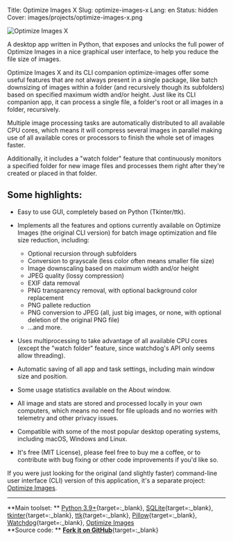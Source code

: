 Title: Optimize Images X
Slug: optimize-images-x
Lang: en
Status: hidden
Cover: images/projects/optimize-images-x.png

![Optimize Images X]({static}/images/projects/optimize-images-x.png)

A desktop app written in Python, that exposes and unlocks the full power of Optimize Images in a nice graphical user interface, to help you reduce the file size of images. 

Optimize Images X and its CLI companion optimize-images offer some useful features that are not always present in a single package, like batch downsizing of images within a folder (and recursively though its subfolders) based on specified maximum width and/or height. Just like its CLI companion app, it can process a single file, a folder's root or all images in a folder, recursively. 

Multiple image processing tasks are automatically distributed to all available CPU cores, which means it will compress several images in parallel making use of all available cores or processors to finish the whole set of images faster.

Additionally, it includes a "watch folder" feature that continuously monitors a specified folder for new image files and processes them right after they're created or placed in that folder.


## Some highlights:

 * Easy to use GUI, completely based on Python (Tkinter/ttk).
 * Implements all the features and options currently available on Optimize
   Images (the original CLI version) for batch image optimization and file size
   reduction, including:
  	* Optional recursion through subfolders
    * Conversion to grayscale (less color often means smaller file size)
    * Image downscaling based on maximum width and/or height
    * JPEG quality (lossy compression)
    * EXIF data removal
    * PNG transparency removal, with optional background color replacement
    * PNG pallete reduction
    * PNG conversion to JPEG (all, just big images, or none, with optional
      deletion of the original PNG file)
    * ...and more.
        
 * Uses multiprocessing to take advantage of all available CPU cores (except the
   "watch folder" feature, since watchdog's API only seems allow threading).
 * Automatic saving of all app and task settings, including main window size and
   position.
 * Some usage statistics available on the About window.
 * All image and stats are stored and processed locally in your own computers,
   which means no need for file uploads and no worries with telemetry and other 
   privacy issues.
 * Compatible with some of the most popular desktop operating systems, including
   macOS, Windows and Linux.
 * It's free (MIT License), please feel free to buy me a coffee, or to
   contribute with bug fixing or other code improvements if you'd like so.


If you were just looking for the original (and slightly faster) command-line user interface (CLI) version of this application, it's a separate project: 
[Optimize Images]({filename}/pages/projects/optimize-images.md).

___

**Main toolset: ** [Python 3.9+](https://www.python.org){target=:_blank},  [SQLite](https://www.sqlite.org/about.html){target=:_blank}, [tkinter](https://docs.python.org/3.10/library/tkinter.html){target=:_blank}, [ttk](https://docs.python.org/3.10/library/tkinter.ttk.html#module-tkinter.ttk){target=:_blank}, [Pillow](https://python-pillow.org/){target=:_blank}, [Watchdog](https://github.com/gorakhargosh/watchdog){target=:_blank}, [Optimize Images]({filename}/pages/projects/optimize-images.md)    
**Source code: ** [**Fork it on GitHub**](https://github.com/victordomingos/optimize-images-x){target=:_blank}

